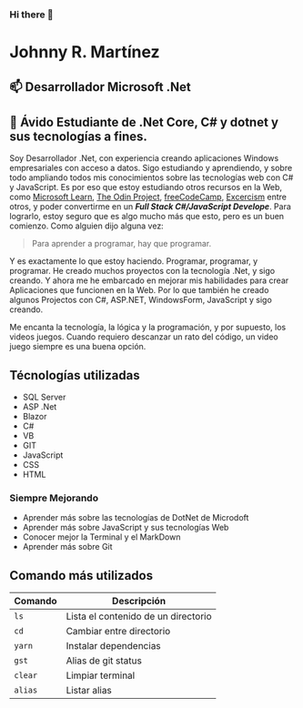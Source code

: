 ### Hi there 👋

<!--
**FrankMorro/FrankMorro** is a ✨ _special_ ✨ repository because its `README.md` (this file) appears on your GitHub profile.

Here are some ideas to get you started:

- 🔭 I’m currently working on ...
- 🌱 I’m currently learning ...
- 👯 I’m looking to collaborate on ...
- 🤔 I’m looking for help with ...
- 💬 Ask me about ...
- 📫 How to reach me: ...
- 😄 Pronouns: ...
- ⚡ Fun fact: ...
-->

# Johnny R. Martínez
## 📫 Desarrollador Microsoft .Net

## 🌱 Ávido Estudiante de **.Net Core**, **C#** y **dotnet** y sus tecnologías a fines.
Soy Desarrollador .Net, con experiencia creando aplicaciones Windows empresariales con acceso a datos. Sigo estudiando y aprendiendo, y sobre todo ampliando todos mis conocimientos sobre las tecnologías web con C# y JavaScript. Es por eso que estoy estudiando otros recursos en la Web, como [Microsoft Learn](https://learn.microsoft.com/es-es/dotnet/csharp/), [The Odin Project](https://www.theodinproject.com/paths/full-stack-javascript), [freeCodeCamp](https://www.freecodecamp.org/espanol/learn), [Excercism](https://exercism.org/) entre otros, y poder convertirme en un ***Full Stack C#/JavaScript Develope***. Para lograrlo, estoy seguro que es algo mucho más que esto, pero es un buen comienzo. Como alguien dijo alguna vez: 
>Para aprender a programar, hay que programar.

Y es exactamente lo que estoy haciendo. Programar, programar, y programar. He creado muchos proyectos con la tecnología .Net, y sigo creando. Y ahora me he embarcado en mejorar mis habilidades para crear Aplicaciones que funcionen en la Web. Por lo que también he creado algunos Projectos con C#, ASP.NET, WindowsForm, JavaScript y sigo creando.

Me encanta la tecnología, la lógica y la programación, y por supuesto, los videos juegos. Cuando requiero descanzar un rato del código, un video juego siempre es una buena opción.

## Técnologías utilizadas

- SQL Server
- ASP .Net
- Blazor
- C# 
- VB
- GIT
- JavaScript
- CSS
- HTML

### Siempre Mejorando
- Aprender más sobre las tecnologías de DotNet de Microdoft
- Aprender más sobre JavaScript y sus tecnologías Web
- Conocer mejor la Terminal y el MarkDown
- Aprender más sobre Git

## Comando más utilizados

| Comando | Descripción                         |
|---------|-------------------------------------|
| `ls`    | Lista el contenido de un directorio |
| `cd`    | Cambiar entre directorio            |  
| `yarn`  | Instalar dependencias               |
| `gst`   | Alias de git status                 |
| `clear` | Limpiar terminal                    |
| `alias` | Listar alias                        |
